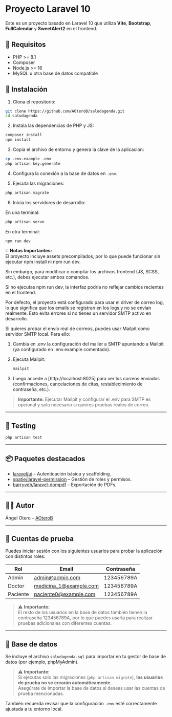 # Proyecto Laravel 10

Este es un proyecto basado en Laravel 10 que utiliza **Vite**, **Bootstrap**, **FullCalendar** y **SweetAlert2** en el frontend.

## 🧰 Requisitos

- PHP >= 8.1
- Composer
- Node.js >= 16
- MySQL u otra base de datos compatible

## 🚀 Instalación

1. Clona el repositorio:

```bash
git clone https://github.com/AOteroB/saludagenda.git
cd saludagenda
```

2. Instala las dependencias de PHP y JS:

```bash
composer install
npm install
```

3. Copia el archivo de entorno y genera la clave de la aplicación:

```bash
cp .env.example .env
php artisan key:generate
```

4. Configura la conexión a la base de datos en `.env`.

5. Ejecuta las migraciones:

```bash
php artisan migrate
```

6. Inicia los servidores de desarrollo:

En una terminal:

```bash
php artisan serve
```

En otra terminal:

```bash
npm run dev
```

💡 **Notas Importantes:**  
El proyecto incluye assets precompilados, por lo que puede funcionar sin ejecutar npm install ni npm run dev.

Sin embargo, para modificar o compilar los archivos frontend (JS, SCSS, etc.), debes ejecutar ambos comandos.

Si no ejecutas npm run dev, la interfaz podría no reflejar cambios recientes en el frontend.

Por defecto, el proyecto está configurado para usar el driver de correo log, lo que significa que los emails se registran en los logs y no se envían realmente. Esto evita errores si no tienes un servidor SMTP activo en desarrollo.

Si quieres probar el envío real de correos, puedes usar Mailpit como servidor SMTP local. Para ello:

1. Cambia en .env la configuración del mailer a SMTP apuntando a Mailpit (ya configurado en .env.example comentado).

2. Ejecuta Mailpit:

    ```bash
    mailpit
    ```
3. Luego accede a [http://localhost:8025] para ver los correos enviados (confirmaciones, cancelaciones de citas, restablecimiento de contraseña, etc.).

> **Importante:**
> Ejecutar Mailpit y configurar el .env para SMTP es opcional y solo necesario si quieres pruebas reales de correo.

---

## 🧪 Testing

```bash
php artisan test
```
---

## 📦 Paquetes destacados

- [laravel/ui](https://github.com/laravel/ui) – Autenticación básica y scaffolding.
- [spatie/laravel-permission](https://spatie.be/docs/laravel-permission) – Gestión de roles y permisos.
- [barryvdh/laravel-dompdf](https://github.com/barryvdh/laravel-dompdf) – Exportación de PDFs.

---

## 🧑‍💻 Autor

Ángel Otero – [AOteroB](https://github.com/AOteroB)

---

## 🧪 Cuentas de prueba

Puedes iniciar sesión con los siguientes usuarios para probar la aplicación con distintos roles:

| Rol      | Email                     | Contraseña   |
|----------|---------------------------|--------------|
| Admin    | admin@admin.com           | 123456789A   |
| Doctor   | medicina_1@example.com    | 123456789A   |
| Paciente | paciente0@example.com     | 123456789A   |

> ⚠️ **Importante:**  
> El resto de los usuarios en la base de datos también tienen la contraseña 123456789A, por lo que puedes usarla para realizar pruebas adicionales con diferentes cuentas.

---

## 📂 Base de datos

Se incluye el archivo `saludagenda.sql` para importar en tu gestor de base de datos (por ejemplo, phpMyAdmin).

> ⚠️ **Importante:**  
> Si ejecutas solo las migraciones (`php artisan migrate`), **los usuarios de prueba no se crearán automáticamente**.  
> Asegúrate de importar la base de datos si deseas usar las cuentas de prueba mencionadas.

También recuerda revisar que la configuración `.env` esté correctamente ajustada a tu entorno local.
